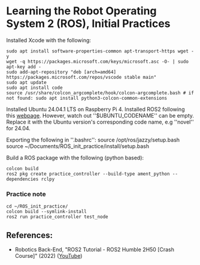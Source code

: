 # Learning the Robot Operating System 2 (ROS), Initial Practices

Installed Xcode with the following:

    sudo apt install software-properties-common apt-transport-https wget -y
    wget -q https://packages.microsoft.com/keys/microsoft.asc -O- | sudo apt-key add -
    sudo add-apt-repository "deb [arch=amd64] https://packages.microsoft.com/repos/vscode stable main"
    sudo apt update
    sudo apt install code
    source /usr/share/colcon_argcomplete/hook/colcon-argcomplete.bash # if not found: sudo apt install python3-colcon-common-extensions

Installed Ubuntu 24.04.1 LTS on Raspberry Pi 4. Installed ROS2 following this <a href=" https://docs.ros.org/en/jazzy/Installation/Ubuntu-Install-Debs.html">webpage</a>. However, watch out ''$UBUNTU_CODENAME'' can be empty. Replace it with the Ubuntu version's corresponding code name, e.g ''novel'' for 24.04.
    
Exporting the following in ''.bashrc'':
    source /opt/ros/jazzy/setup.bash
    source ~/Documents/ROS_init_practice/install/setup.bash

Build a ROS package with the following (python based): 

    colcon build
    ros2 pkg create practice_controller --build-type ament_python --dependencies rclpy

### Practice note

    cd ~/ROS_init_practice/
    colcon build --symlink-install
    ros2 run practice_controller test_node

## References:
- Robotics Back-End, "ROS2 Tutorial - ROS2 Humble 2H50 [Crash Course]" (2022) (<a href="https://www.youtube.com/watch?v=Gg25GfA456o">YouTube</a>)

